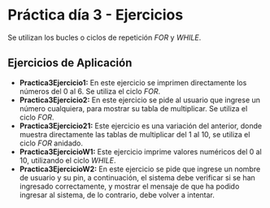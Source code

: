 # Práctica día 3 - Ejercicios
Se utilizan los bucles o ciclos de repetición _FOR_ y _WHILE_.
## Ejercicios de Aplicación
- **Practica3Ejercicio1:** En este ejercicio se imprimen directamente los números del 0 al 6. Se utiliza el ciclo _FOR_.
- **Practica3Ejercicio2:** En este ejercicio se pide al usuario que ingrese un número cualquiera, para mostrar su tabla de multiplicar. Se utiliza el ciclo _FOR_.
- **Practica3Ejercicio21:** Este ejercicio es una variación del anterior, donde muestra directamente las tablas de multiplicar del 1 al 10, se utiliza el ciclo _FOR_ anidado.
- **Practica3EjercicioW1:** Este ejercicio imprime valores numéricos del 0 al 10, utilizando el ciclo _WHILE_.
-  **Practica3EjercicioW2:** En este ejercicio se pide que ingrese un nombre de usuario y su pin, a continuación, el sistema debe verificar si se han ingresado correctamente, y mostrar el mensaje de que ha podido ingresar al sistema, de lo contrario, debe volver a intentar.
